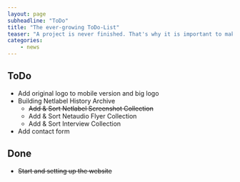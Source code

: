 ```yaml
---
layout: page
subheadline: "ToDo"
title: "The ever-growing ToDo-List"
teaser: "A project is never finished. That's why it is important to make some notes on the way. This is my ToDo-List for Netlabels.org."
categories:
    - news
---
```

## ToDo

- Add original logo to mobile version and big logo
- Building Netlabel History Archive
    - <s>Add & Sort Netlabel Screenshot Collection</s>
    - Add & Sort Netaudio Flyer Collection
    - Add & Sort Interview Collection
- Add contact form


## Done

- <s>Start and setting up the website</s>